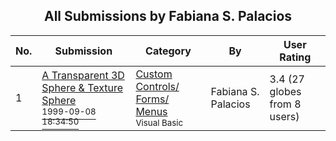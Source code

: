 ﻿<div align="center">

## All Submissions by Fabiana S\. Palacios

</div>

No.  | Submission | Category | By   | User Rating
---- | ---------- | -------- | ---- | -----------
1 | [A Transparent 3D Sphere & Texture Sphere<br /><sup>1999-09-08 18:34:50</sup>](https://github.com/Planet-Source-Code/fabiana-s-palacios-a-transparent-3d-sphere-texture-sphere__1-3445) | [Custom Controls/ Forms/  Menus<br /><sup>Visual Basic</sup>](../ByCategory/custom-controls-forms-menus__1-4.md) | Fabiana S\. Palacios | 3.4 (27 globes from 8 users)
